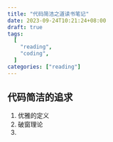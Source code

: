 ```yaml
---
title: "代码简洁之道读书笔记"
date: 2023-09-24T10:21:24+08:00
draft: true
tags:
  [
    "reading",
    "coding",
  ]
categories: ["reading"]
---
```


## 代码简洁的追求
  
  1. 优雅的定义
  2. 破窗理论
  3. 